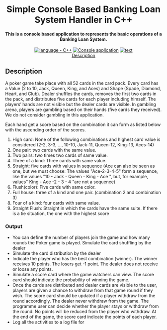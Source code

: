
<h1 align="center">
  <br>
  Simple Console Based Banking Loan System Handler in C++ 
  <br>
</h1>

<h4 align="center">This is a console based application to represents the basic operations of a Banking Loan System.</h4>

<p align="center">
  <a href="https://"><img src="https://img.shields.io/badge/language-C++-2ea44f?logo=java" alt="language - C++"></a>
  <a href="https://"><img src="https://img.shields.io/badge/Simple Console application-localhost-orange?logo=IDE" alt="Console application"></a>
  <a href="https://"><img src="https://img.shields.io/badge/inputdata_structure-text_file-yellow?logo=IDE" alt="text"></a>
  <br>
  <a href="#description">Description</a> 
</p>


## Description

A poker game take place with all 52 cards in the card pack. Every card has a Value (2 to 10, Jack, Queen, King, and Aces) and Shape (Spade, Diamond, Heart, and Club). Dealer shuffles the cards, removes the first two cards in the pack, and distributes five cards for each player including himself. The players’ hands are not visible but the dealer cards are visible. In gambling arena, players are gambling based on their hands (five cards they received). We do not consider gambling in this application. 

Each hand get a score based on the combination it can form as listed below with the ascending order of the scores. 
1. High card: None of the following combinations and highest card value is considered (2-2, 3-3, …, 10-10, Jack-11, Queen-12, King-13, Aces-14)<br>
2. One pair: two cards with the same value. <br>
3. Two pairs: two times two cards of same value.<br> 
4. Three of a kind: Three cards with same value. <br>
5. Straight: five cards with values in sequence (Ace can also be seen as one, but we must choose:
The values "Ace-2-3-4-5" form a sequence, like the values "10 - Jack - Queen - King - Ace ", but, for example, values" King - Ace -2 - 3 - 4 "are not a sequence)<br>
6. Flush(color): Five cards with same color. <br>
7. Full house: three of a kind and one pair. (combination 2 and combination 3)<br>
8. Four of a kind: four cards with same value. <br>
9. Straight Flush: Straight in which the cards have the same suite. If there is a tie situation, the one with the highest score <br>

### Output

- You can define the number of players join the game and how many rounds the Poker game is played. Simulate the card shuffling by the dealer
- Simulate the card distribution by the dealer
- Indicate the player who has the best combination (winner). The winner receives 10 points. The losers get -1 point. The dealer does not receive or loose any points. 
- Simulate a score card where the game watchers can view. The score card should indicate the probability of winning the game. 
- Once the cards are distributed and dealer cards are visible to the user, players are given a chance to withdraw from that game round if they wish. The score card should be updated if a player withdraw from the round accordingly. The dealer never withdraw from the game. The programme user can decide whether the player stays or withdraw from the round. No points will be reduced from the player who withdraw. At the end of the game, the score card indicate the points of each player. 
- Log all the activities to a log file for





